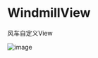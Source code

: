 # WindmillView
风车自定义View  

![image](http://img.blog.csdn.net/20171115151921381?watermark/2/text/aHR0cDovL2Jsb2cuY3Nkbi5uZXQvY2FzdGxlZHJ2/font/5a6L5L2T/fontsize/400/fill/I0JBQkFCMA==/dissolve/70/gravity/SouthEast)
